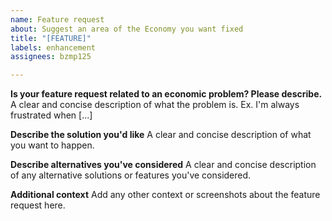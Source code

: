 ```yaml
---
name: Feature request
about: Suggest an area of the Economy you want fixed
title: "[FEATURE]"
labels: enhancement
assignees: bzmp125

---
```


**Is your feature request related to an economic problem? Please describe.**
A clear and concise description of what the problem is. Ex. I'm always frustrated when [...]

**Describe the solution you'd like**
A clear and concise description of what you want to happen.

**Describe alternatives you've considered**
A clear and concise description of any alternative solutions or features you've considered.

**Additional context**
Add any other context or screenshots about the feature request here.
